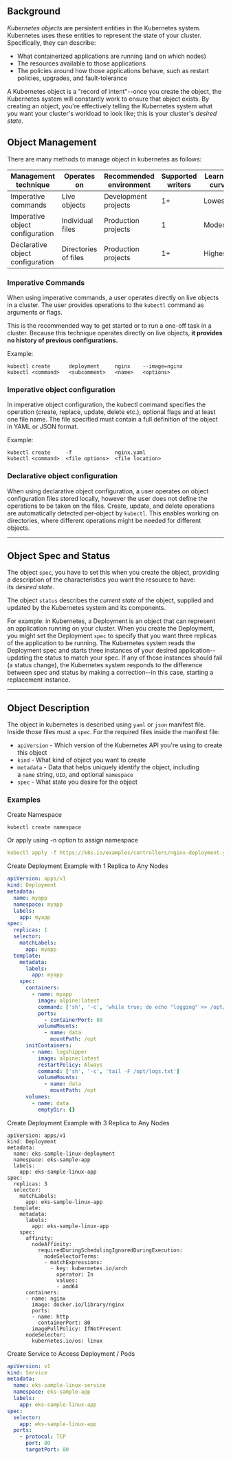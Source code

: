 ## Background
_Kubernetes objects_ are persistent entities in the Kubernetes system. Kubernetes uses these entities to represent the state of your cluster. Specifically, they can describe:
- What containerized applications are running (and on which nodes)
- The resources available to those applications
- The policies around how those applications behave, such as restart policies, upgrades, and fault-tolerance

A Kubernetes object is a "record of intent"--once you create the object, the Kubernetes system will constantly work to ensure that object exists. By creating an object, you're effectively telling the Kubernetes system what you want your cluster's workload to look like; this is your cluster's _desired state_.

## Object Management
There are many methods to manage object in kubernetes as follows:

|Management technique|Operates on|Recommended environment|Supported writers|Learning curve|
|---|---|---|---|---|
|Imperative commands|Live objects|Development projects|1+|Lowest|
|Imperative object configuration|Individual files|Production projects|1|Moderate|
|Declarative object configuration|Directories of files|Production projects|1+|Highest|

### Imperative Commands
When using imperative commands, a user operates directly on live objects in a cluster. The user provides operations to the `kubectl` command as arguments or flags.

This is the recommended way to get started or to run a one-off task in a cluster. Because this technique operates directly on live objects, **it provides no history of previous configurations.**

Example:
```
kubectl create      deployment     nginx    --image=nginx
kubectl <command>   <subcomment>   <name>   <options>    
```

### Imperative object configuration
In imperative object configuration, the kubectl command specifies the operation (create, replace, update, delete etc.), optional flags and at least one file name. The file specified must contain a full definition of the object in YAML or JSON format.

Example:
```
kubectl create     -f              nginx.yaml
kubectl <command>  <file options>  <file location>
```

### Declarative object configuration

When using declarative object configuration, a user operates on object configuration files stored locally, however the user does not define the operations to be taken on the files. Create, update, and delete operations are automatically detected per-object by `kubectl`. This enables working on directories, where different operations might be needed for different objects.

---

## Object Spec and Status
The object `spec`, you have to set this when you create the object, providing a description of the characteristics you want the resource to have: its _desired state_.

The object `status` describes the _current state_ of the object, supplied and updated by the Kubernetes system and its components.

For example: in Kubernetes, a Deployment is an object that can represent an application running on your cluster. When you create the Deployment, you might set the Deployment `spec` to specify that you want three replicas of the application to be running. The Kubernetes system reads the Deployment spec and starts three instances of your desired application--updating the status to match your spec. If any of those instances should fail (a status change), the Kubernetes system responds to the difference between spec and status by making a correction--in this case, starting a replacement instance.

---

## Object Description
The object in kubernetes is described using `yaml` or `json` manifest file. Inside those files must a `spec`. For the required files inside the manifest file:
- `apiVersion` - Which version of the Kubernetes API you're using to create this object
- `kind` - What kind of object you want to create
- `metadata` - Data that helps uniquely identify the object, including a `name` string, `UID`, and optional `namespace`
- `spec` - What state you desire for the object



### Examples
Create Namespace
```
kubectl create namespace
```

Or apply using -n option to assign namespace
```yaml
kubectl apply -f https://k8s.io/examples/controllers/nginx-deployment.yaml -n my-namespace
```

Create Deployment Example with 1 Replica to Any Nodes
```yaml
apiVersion: apps/v1
kind: Deployment
metadata:
  name: myapp
  namespace: myapp
  labels:
    app: myapp
spec:
  replicas: 1
  selector:
    matchLabels:
      app: myapp
  template:
    metadata:
      labels:
        app: myapp
    spec:
      containers:
        - name: myapp
          image: alpine:latest
          command: ['sh', '-c', 'while true; do echo "logging" >> /opt/logs.txt; sleep 1; done']
		  ports:
			- containerPort: 80
          volumeMounts:
            - name: data
              mountPath: /opt
      initContainers:
        - name: logshipper
          image: alpine:latest
          restartPolicy: Always
          command: ['sh', '-c', 'tail -F /opt/logs.txt']
          volumeMounts:
            - name: data
              mountPath: /opt
      volumes:
        - name: data
          emptyDir: {}
```

Create Deployment Example with 3 Replica to Any Nodes

```
apiVersion: apps/v1
kind: Deployment
metadata:
  name: eks-sample-linux-deployment
  namespace: eks-sample-app
  labels:
    app: eks-sample-linux-app
spec:
  replicas: 3
  selector:
    matchLabels:
      app: eks-sample-linux-app
  template:
    metadata:
      labels:
        app: eks-sample-linux-app
    spec:
      affinity:
        nodeAffinity:
          requiredDuringSchedulingIgnoredDuringExecution:
            nodeSelectorTerms:
            - matchExpressions:
              - key: kubernetes.io/arch
                operator: In
                values:
                - amd64
      containers:
      - name: nginx
        image: docker.io/library/nginx
        ports:
        - name: http
          containerPort: 80
        imagePullPolicy: IfNotPresent
      nodeSelector:
        kubernetes.io/os: linux
```

Create Service to Access Deployment / Pods
```yaml
apiVersion: v1
kind: Service
metadata:
  name: eks-sample-linux-service
  namespace: eks-sample-app
  labels:
    app: eks-sample-linux-app
spec:
  selector:
    app: eks-sample-linux-app
  ports:
    - protocol: TCP
      port: 80
      targetPort: 80
```
